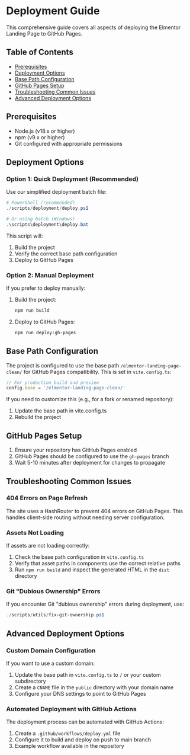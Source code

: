 # Deployment Guide

This comprehensive guide covers all aspects of deploying the Elmentor Landing Page to GitHub Pages.

## Table of Contents
- [Prerequisites](#prerequisites)
- [Deployment Options](#deployment-options)
- [Base Path Configuration](#base-path-configuration)
- [GitHub Pages Setup](#github-pages-setup)
- [Troubleshooting Common Issues](#troubleshooting-common-issues)
- [Advanced Deployment Options](#advanced-deployment-options)

## Prerequisites

- Node.js (v18.x or higher)
- npm (v9.x or higher)
- Git configured with appropriate permissions

## Deployment Options

### Option 1: Quick Deployment (Recommended)

Use our simplified deployment batch file:

```powershell
# PowerShell (recommended)
./scripts/deployment/deploy.ps1

# Or using batch (Windows)
.\scripts\deployment\deploy.bat
```

This script will:
1. Build the project
2. Verify the correct base path configuration
3. Deploy to GitHub Pages

### Option 2: Manual Deployment

If you prefer to deploy manually:

1. Build the project:
   ```bash
   npm run build
   ```

2. Deploy to GitHub Pages:
   ```bash
   npm run deploy:gh-pages
   ```

## Base Path Configuration

The project is configured to use the base path `/elmentor-landing-page-clean/` for GitHub Pages compatibility. This is set in `vite.config.ts`:

```typescript
// For production build and preview
config.base = '/elmentor-landing-page-clean/'
```

If you need to customize this (e.g., for a fork or renamed repository):
1. Update the base path in vite.config.ts
2. Rebuild the project

## GitHub Pages Setup

1. Ensure your repository has GitHub Pages enabled
2. GitHub Pages should be configured to use the `gh-pages` branch
3. Wait 5-10 minutes after deployment for changes to propagate

## Troubleshooting Common Issues

### 404 Errors on Page Refresh

The site uses a HashRouter to prevent 404 errors on GitHub Pages. This handles client-side routing without needing server configuration.

### Assets Not Loading

If assets are not loading correctly:
1. Check the base path configuration in `vite.config.ts`
2. Verify that asset paths in components use the correct relative paths
3. Run `npm run build` and inspect the generated HTML in the `dist` directory

### Git "Dubious Ownership" Errors

If you encounter Git "dubious ownership" errors during deployment, use:

```powershell
./scripts/utils/fix-git-ownership.ps1
```

## Advanced Deployment Options

### Custom Domain Configuration

If you want to use a custom domain:

1. Update the base path in `vite.config.ts` to `/` or your custom subdirectory
2. Create a `CNAME` file in the `public` directory with your domain name
3. Configure your DNS settings to point to GitHub Pages

### Automated Deployment with GitHub Actions

The deployment process can be automated with GitHub Actions:

1. Create a `.github/workflows/deploy.yml` file
2. Configure it to build and deploy on push to main branch
3. Example workflow available in the repository
